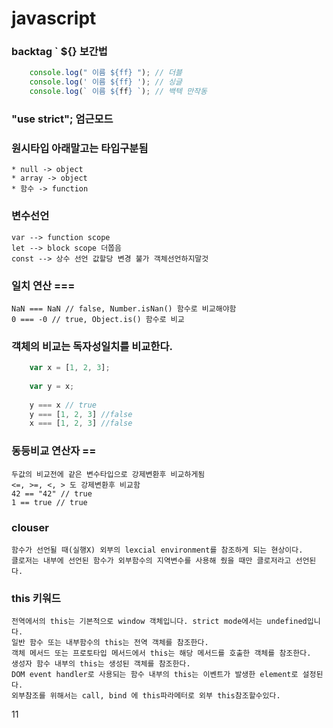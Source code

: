 # javascript 

### backtag ` ${} 보간법

```javascript
	console.log(" 이름 ${ff} "); // 더블
	console.log(' 이름 ${ff} '); // 싱글
	console.log(` 이름 ${ff} `); // 백텍 만작동

```

### "use strict"; 엄근모드


### 원시타입 아래말고는 타입구분됨
	* null -> object
	* array -> object
	* 함수 -> function
	
### 변수선언
	var --> function scope 
	let --> block scope 더쫍음
	const --> 상수 선언 값할당 변경 불가 객체선언하지말것
	
### 일치 연산 ===
	NaN === NaN // false, Number.isNan() 함수로 비교해야함
	0 === -0 // true, Object.is() 함수로 비교
	
### 객체의 비교는 독자성일치를 비교한다.
```javascript
	var x = [1, 2, 3];
	
	var y = x;
	
	y === x // true
	y === [1, 2, 3] //false
	x === [1, 2, 3] //false
```

### 동등비교 연산자 == 
	두값의 비교전에 같은 변수타입으로 강제변환후 비교하게됨   
	<=, >=, <, > 도 강제변환후 비교함
	42 == "42" // true
	1 == true // true
	
### clouser 
	함수가 선언될 때(실행X) 외부의 lexcial environment를 참조하게 되는 현상이다.
	클로저는 내부에 선언된 함수가 외부함수의 지역변수를 사용해 줬을 때만 클로저라고 선언된다.
	
### this 키워드
	전역에서의 this는 기본적으로 window 객체입니다. strict mode에서는 undefined입니다.
	일반 함수 또는 내부함수의 this는 전역 객체를 참조한다.
	객체 메서드 또는 프로토타입 메서드에서 this는 해당 메서드를 호출한 객체를 참조한다.
	생성자 함수 내부의 this는 생성된 객체를 참조한다.
	DOM event handler로 사용되는 함수 내부의 this는 이벤트가 발생한 element로 설정된다. 
	외부참조를 위해서는 call, bind 에 this파라메터로 외부 this참조할수있다.


11
